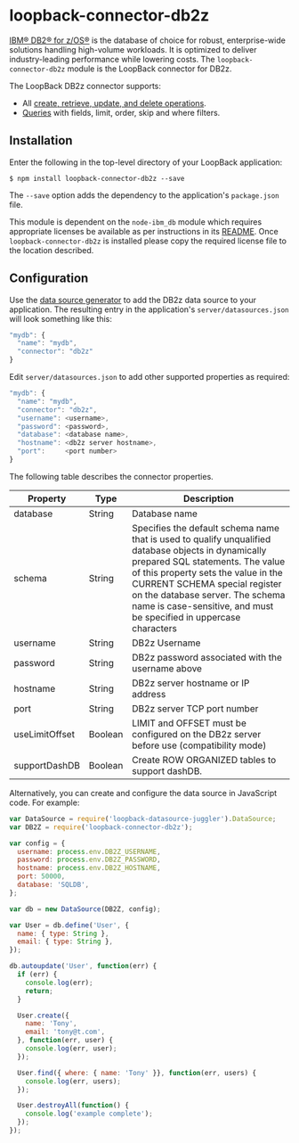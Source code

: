 # loopback-connector-db2z

[IBM® DB2® for z/OS®](https://www-01.ibm.com/software/data/db2/zos/family/) is the database of choice for robust, enterprise-wide solutions handling high-volume workloads.
It is optimized to deliver industry-leading performance while lowering costs.  The `loopback-connector-db2z`
module is the LoopBack connector for DB2z.

The LoopBack DB2z connector supports:

- All [create, retrieve, update, and delete operations](http://loopback.io/doc/en/lb2/Creating-updating-and-deleting-data.html).
- [Queries](http://loopback.io/doc/en/lb2/Querying-data.html) with fields, limit, order, skip and where filters.

## Installation

Enter the following in the top-level directory of your LoopBack application:

```
$ npm install loopback-connector-db2z --save
```

The `--save` option adds the dependency to the application's `package.json` file.

This module is dependent on the `node-ibm_db` module which requires appropriate licenses be available as per instructions in its [README](https://github.com/ibmdb/node-ibm_db/blob/master/README.md).  Once `loopback-connector-db2z` is installed please copy the required license file to the location described.

## Configuration

Use the [data source generator](http://loopback.io/doc/en/lb2/Data-source-generator.html) to add the DB2z data source to your application.
The resulting entry in the application's `server/datasources.json` will look something like this:

```js
"mydb": {
  "name": "mydb",
  "connector": "db2z"
}
```

Edit `server/datasources.json` to add other supported properties as required:

```js
"mydb": {
  "name": "mydb",
  "connector": "db2z",
  "username": <username>,
  "password": <password>,
  "database": <database name>,
  "hostname": <db2z server hostname>,
  "port":     <port number>
}
```

The following table describes the connector properties.

Property       | Type    | Description
---------------| --------| --------
database       | String  | Database name
schema         | String  | Specifies the default schema name that is used to qualify unqualified database objects in dynamically prepared SQL statements. The value of this property sets the value in the CURRENT SCHEMA special register on the database server. The schema name is case-sensitive, and must be specified in uppercase characters
username       | String  | DB2z Username
password       | String  | DB2z password associated with the username above
hostname       | String  | DB2z server hostname or IP address
port           | String  | DB2z server TCP port number
useLimitOffset | Boolean | LIMIT and OFFSET must be configured on the DB2z server before use (compatibility mode)
supportDashDB  | Boolean | Create ROW ORGANIZED tables to support dashDB.


Alternatively, you can create and configure the data source in JavaScript code.
For example:

```js
var DataSource = require('loopback-datasource-juggler').DataSource;
var DB2Z = require('loopback-connector-db2z');

var config = {
  username: process.env.DB2Z_USERNAME,
  password: process.env.DB2Z_PASSWORD,
  hostname: process.env.DB2Z_HOSTNAME,
  port: 50000,
  database: 'SQLDB',
};

var db = new DataSource(DB2Z, config);

var User = db.define('User', {
  name: { type: String },
  email: { type: String },
});

db.autoupdate('User', function(err) {
  if (err) {
    console.log(err);
    return;
  }

  User.create({
    name: 'Tony',
    email: 'tony@t.com',
  }, function(err, user) {
    console.log(err, user);
  });

  User.find({ where: { name: 'Tony' }}, function(err, users) {
    console.log(err, users);
  });

  User.destroyAll(function() {
    console.log('example complete');
  });
});
```

